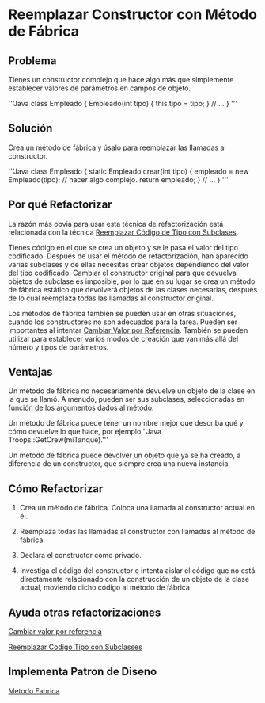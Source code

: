 # Reemplazar Constructor con Método de Fábrica

## Problema

Tienes un constructor complejo que hace algo más que simplemente establecer valores de parámetros en campos de objeto.

'''Java
class Empleado {
Empleado(int tipo) {
this.tipo = tipo;
}
// ...
}
'''

## Solución

Crea un método de fábrica y úsalo para reemplazar las llamadas al constructor.

'''Java
class Empleado {
static Empleado crear(int tipo) {
empleado = new Empleado(tipo);
// hacer algo complejo.
return empleado;
}
// ...
}
'''

## Por qué Refactorizar

La razón más obvia para usar esta técnica de refactorización está relacionada con la técnica [Reemplazar Código de Tipo con Subclases](../RefactoringPattern/Replace_Type_Code_with_Class.md).

Tienes código en el que se crea un objeto y se le pasa el valor del tipo codificado. Después de usar el método de refactorización, han aparecido varias subclases y de ellas necesitas crear objetos dependiendo del valor del tipo codificado. Cambiar el constructor original para que devuelva objetos de subclase es imposible, por lo que en su lugar se crea un método de fábrica estático que devolverá objetos de las clases necesarias, después de lo cual reemplaza todas las llamadas al constructor original.

Los métodos de fábrica también se pueden usar en otras situaciones, cuando los constructores no son adecuados para la tarea. Pueden ser importantes al intentar [Cambiar Valor por Referencia](../RefactoringPattern/ChangeValueToReference.md). También se pueden utilizar para establecer varios modos de creación que van más allá del número y tipos de parámetros.

## Ventajas

Un método de fábrica no necesariamente devuelve un objeto de la clase en la que se llamó. A menudo, pueden ser sus subclases, seleccionadas en función de los argumentos dados al método.

Un método de fábrica puede tener un nombre mejor que describa qué y cómo devuelve lo que hace, por ejemplo ''Java Troops::GetCrew(miTanque).'''

Un método de fábrica puede devolver un objeto que ya se ha creado, a diferencia de un constructor, que siempre crea una nueva instancia.

## Cómo Refactorizar

1. Crea un método de fábrica. Coloca una llamada al constructor actual en él.

2. Reemplaza todas las llamadas al constructor con llamadas al método de fábrica.

3. Declara el constructor como privado.

4. Investiga el código del constructor e intenta aislar el código que no está directamente relacionado con la construcción de un objeto de la clase actual, moviendo dicho código al método de fábrica

## Ayuda otras refactorizaciones

[Cambiar valor por referencia](../RefactoringPattern/ChangeValueToReference.md)

[Reemplazar Codigo Tipo con Subclasses](../RefactoringPattern/ReplaceTypeCodeWithSubClass.md)

## Implementa Patron de Diseno

[Metodo Fabrica](https://refactoring.guru/es/design-patterns/factory-method)
